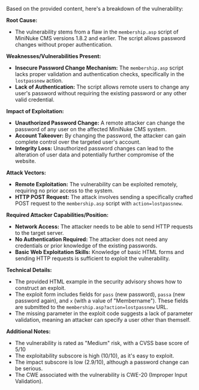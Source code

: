 Based on the provided content, here's a breakdown of the vulnerability:

**Root Cause:**

*   The vulnerability stems from a flaw in the `membership.asp` script of MiniNuke CMS versions 1.8.2 and earlier. The script allows password changes without proper authentication.

**Weaknesses/Vulnerabilities Present:**

*   **Insecure Password Change Mechanism:** The `membership.asp` script lacks proper validation and authentication checks, specifically in the `lostpassnew` action.
*   **Lack of Authentication:** The script allows remote users to change any user's password without requiring the existing password or any other valid credential.

**Impact of Exploitation:**

*   **Unauthorized Password Change:** A remote attacker can change the password of any user on the affected MiniNuke CMS system.
*   **Account Takeover:** By changing the password, the attacker can gain complete control over the targeted user's account.
*   **Integrity Loss:** Unauthorized password changes can lead to the alteration of user data and potentially further compromise of the website.

**Attack Vectors:**

*   **Remote Exploitation:** The vulnerability can be exploited remotely, requiring no prior access to the system.
*   **HTTP POST Request:** The attack involves sending a specifically crafted POST request to the `membership.asp` script with `action=lostpassnew`.

**Required Attacker Capabilities/Position:**

*   **Network Access:** The attacker needs to be able to send HTTP requests to the target server.
*   **No Authentication Required:** The attacker does not need any credentials or prior knowledge of the existing passwords.
*   **Basic Web Exploitation Skills:** Knowledge of basic HTML forms and sending HTTP requests is sufficient to exploit the vulnerability.

**Technical Details:**

*   The provided HTML example in the security advisory shows how to construct an exploit.
*   The exploit form includes fields for `pass` (new password), `passa` (new password again), and `x` (with a value of "Membername"). These fields are submitted to the `membership.asp?action=lostpassnew` URL.
* The missing parameter in the exploit code suggests a lack of parameter validation, meaning an attacker can specify a user other than themself.

**Additional Notes:**

*   The vulnerability is rated as "Medium" risk, with a CVSS base score of 5/10
*   The exploitability subscore is high (10/10), as it's easy to exploit.
*   The impact subscore is low (2.9/10), although a password change can be serious.
*   The CWE associated with the vulnerability is CWE-20 (Improper Input Validation).